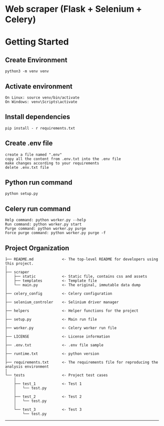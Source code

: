Web scraper (Flask + Selenium + Celery)
==============================


# Getting Started


Create Environment
------------
```
python3 -m venv venv
```

Activate environment
------------
```
On Linux: source venv/bin/activate
On Windows: venv\Scripts\activate
```

Install dependencies
------------
```
pip install - r requirements.txt
```

Create .env file
------------
```
create a file named ".env"
copy all the content from .env.txt into the .env file
make changes according to your requirements
delete .env.txt file
```

Python run command
------------
```
python setup.py
```

Celery run command
------------
```
Help command: python worker.py --help
Run command: python worker.py start
Purge command: python worker.py purge
Force purge command: python worker.py purge -f
```

Project Organization
------------

    ├── README.md             <- The top-level README for developers using this project.
    │
    ├── scraper
    │   ├── static            <- Static file, contains css and assets
    │   ├── templates         <- Template file
    │   └── main.py           <- The original, immutable data dump
    │
    ├── celery_config         <- Celery configuration
    │
    ├── selenium_controler    <- Selinium driver manager
    │
    ├── helpers               <- Helper functions for the project
    │
    ├── setup.py              <- Main run file
    │
    ├── worker.py             <- Celery worker run file
    │
    ├── LICENSE               <- License information
    │
    ├── .env.txt              <- .env file sample
    │
    ├── runtime.txt           <- python version
    │
    ├── requirements.txt      <- The requirements file for reproducing the analysis environment
    │
    └── tests                 <- Project test cases
        │
        ├── test_1            <- Test 1
        │   └── test.py
        │
        ├── test_2            <- Test 2
        │   └── test.py
        │
        └── test_3            <- Test 3
            └── test.py

------------